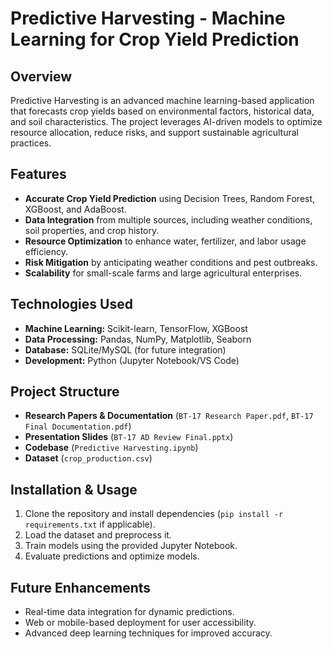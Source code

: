 # Predictive Harvesting - Machine Learning for Crop Yield Prediction

## Overview
Predictive Harvesting is an advanced machine learning-based application that forecasts crop yields based on environmental factors, historical data, and soil characteristics. The project leverages AI-driven models to optimize resource allocation, reduce risks, and support sustainable agricultural practices.

## Features
- **Accurate Crop Yield Prediction** using Decision Trees, Random Forest, XGBoost, and AdaBoost.
- **Data Integration** from multiple sources, including weather conditions, soil properties, and crop history.
- **Resource Optimization** to enhance water, fertilizer, and labor usage efficiency.
- **Risk Mitigation** by anticipating weather conditions and pest outbreaks.
- **Scalability** for small-scale farms and large agricultural enterprises.

## Technologies Used
- **Machine Learning:** Scikit-learn, TensorFlow, XGBoost
- **Data Processing:** Pandas, NumPy, Matplotlib, Seaborn
- **Database:** SQLite/MySQL (for future integration)
- **Development:** Python (Jupyter Notebook/VS Code)

## Project Structure
- **Research Papers & Documentation** (`BT-17 Research Paper.pdf`, `BT-17 Final Documentation.pdf`)
- **Presentation Slides** (`BT-17 AD Review Final.pptx`)
- **Codebase** (`Predictive Harvesting.ipynb`)
- **Dataset** (`crop_production.csv`)

## Installation & Usage
1. Clone the repository and install dependencies (`pip install -r requirements.txt` if applicable).
2. Load the dataset and preprocess it.
3. Train models using the provided Jupyter Notebook.
4. Evaluate predictions and optimize models.

## Future Enhancements
- Real-time data integration for dynamic predictions.
- Web or mobile-based deployment for user accessibility.
- Advanced deep learning techniques for improved accuracy.

